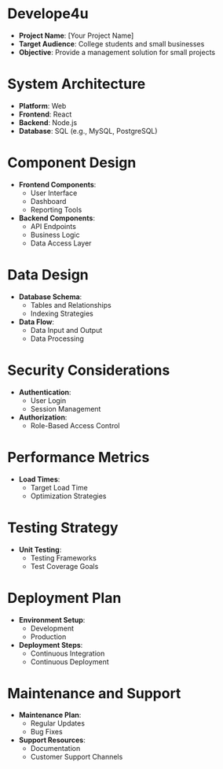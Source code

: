 # Develope4u

- **Project Name**: [Your Project Name]
- **Target Audience**: College students and small businesses
- **Objective**: Provide a management solution for small projects
# System Architecture
- **Platform**: Web
- **Frontend**: React
- **Backend**: Node.js
- **Database**: SQL (e.g., MySQL, PostgreSQL)
# Component Design
- **Frontend Components**: 
    - User Interface
    - Dashboard
    - Reporting Tools
- **Backend Components**:
    - API Endpoints
    - Business Logic
    - Data Access Layer
# Data Design
- **Database Schema**: 
    - Tables and Relationships
    - Indexing Strategies
- **Data Flow**: 
    - Data Input and Output
    - Data Processing
# Security Considerations
- **Authentication**: 
    - User Login
    - Session Management
- **Authorization**: 
    - Role-Based Access Control
# Performance Metrics
- **Load Times**: 
    - Target Load Time
    - Optimization Strategies
# Testing Strategy
- **Unit Testing**: 
    - Testing Frameworks
    - Test Coverage Goals
# Deployment Plan
- **Environment Setup**: 
    - Development
    - Production
- **Deployment Steps**: 
    - Continuous Integration
    - Continuous Deployment
# Maintenance and Support
- **Maintenance Plan**: 
    - Regular Updates
    - Bug Fixes
- **Support Resources**: 
    - Documentation
    - Customer Support Channels




